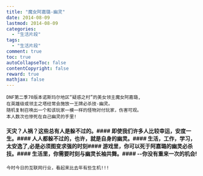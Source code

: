 ```yaml
---
title: "魔女阿嘉璐-幽灵"
date: 2014-08-09
lastmod: 2014-08-09
categories:
  - "生活片段"
tags:
  - "生活片段"
comment: true
toc: true
autoCollapseToc: false
contentCopyright: false
reward: true
mathjax: false
---
```



    DNF第二季70版本诺斯玛尔地区“疑惑之村”的美女领主魔女阿嘉璐,
    在英雄级或领主之塔经常会施放一王牌必杀技-幽灵。
    随机复制召唤出一个和该玩家一模一样的怪物对付玩家，伤害可观。
    本人数次也惨死在自己幽灵的手里!
   
   <!--more--> 

#### 天灾？人祸？这些总有人是躲不过的。#### 即使我们许多人比较幸运，安度一生。#### 人人都躲不过的，也许，就是自身的幽灵。#### 生活，工作，学习，太安逸了,必是必须图变求强的时刻#### 游戏里，你可以死于阿嘉璐的幽灵必杀技。#### 生活里，你需要时刻与幽灵长袖共舞。#### --你没有重来一次的机会!
`今时今日的互联网行业，看起来比去年有些生机!!!`


